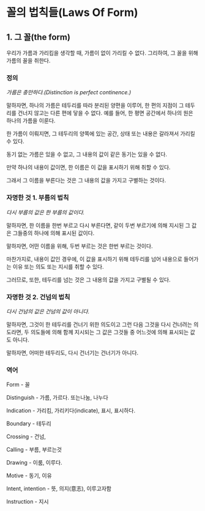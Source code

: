 # 꼴의 법칙들(Laws Of Form)

## 1. 그 꼴(the form)

우리가 가름과 가리킴을 생각할 때, 가름이 없이 가리킬 수 없다. 그리하여, 그 꼴을 위해 가름의 꼴을 취한다.

### 정의

*가름은 충만하다.(Distinction is perfect continence.)*

말하자면, 하나의 가름은 테두리를 따라 분리된 양편을 이루어, 한 편의 지점이 그 테두리를 건너지 않고는 다른 편에 닿을 수 없다. 예를 들어, 한 평면 공간에서 하나의 원은 하나의 가름을 이룬다.

한 가름이 이뤄지면, 그 테두리의 양쪽에 있는 공간, 상태 또는 내용은 갈라져서 가리킬 수 있다.

동기 없는 가름은 있을 수 없고, 그 내용의 값이 같은 동기는 있을 수 없다.

만약 하나의 내용이 값이면, 한 이름은 이 값을 표시하기 위해 취할 수 있다.

그래서 그 이름을 부른다는 것은 그 내용의 값을 가지고 구별하는 것이다.

### 자명한 것 1. 부름의 법칙

*다시 부름의 값은 한 부름의 값이다.*

말하자면, 한 이름을 한번 부르고 다시 부른다면, 같이 두번 부르기에 의해 지시된 그 값은 그들중의 하나에 의해 표시된 값이다.

말하자면, 어떤 이름을 위해, 두번 부르는 것은 한번 부르는 것이다.  

마찬가지로, 내용이 값인 경우에, 이 값을 표시하기 위해 테두리를 넘어 내용으로 들어가는 이유 또는 의도 또는 지시를 취할 수 있다.

그러므로, 또한, 테두리를 넘는 것은 그 내용의 값을 가지고 구별될 수 있다.

### 자명한 것 2. 건넘의 법칙

*다시 건넘의 값은 건넘의 값이 아니다.*

말하자면, 그것이 한 테두리를 건너기 위한 의도이고 그런 다음 그것을 다시 건너려는 의도라면, 두 의도들에 의해 함께 지시되는 그 값은 그것들 중 어느것에 의해 표시되는 값도 아니다.

말하자면, 어떠한 테두리도, 다시 건너기는 건너기가 아니다.

### 역어

Form - 꼴

Distinguish - 가름, 가르다. 또는나눔, 나누다

Indication - 가리킴, 가리키다(indicate), 표시, 표시하다.

Boundary - 테두리

Crossing - 건넘,

Calling - 부름, 부르는것

Drawing - 이룸, 이루다.

Motive - 동기, 이유

Intent, intention - 뜻, 의지(意志), 이루고자함

Instruction - 지시
